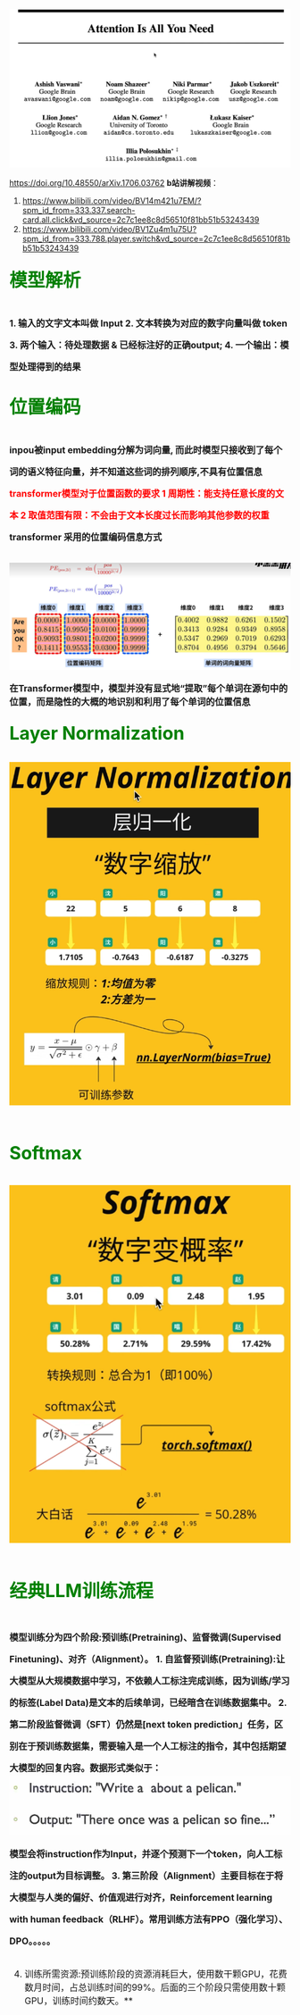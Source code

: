 ![alt text](image.png)

 https://doi.org/10.48550/arXiv.1706.03762
**b站讲解视频**：
1. https://www.bilibili.com/video/BV14m421u7EM/?spm_id_from=333.337.search-card.all.click&vd_source=2c7c1ee8c8d56510f81bb51b53243439
2. https://www.bilibili.com/video/BV1Zu4m1u75U?spm_id_from=333.788.player.switch&vd_source=2c7c1ee8c8d56510f81bb51b53243439



### <font size='6'> <font color=green> 模型解析 </font>
**<font size='3'>1. 输入的文字文本叫做 Input
  2. 文本转换为对应的数字向量叫做 token
  3. 两个输入：待处理数据 & 已经标注好的正确output; 
  4. 一个输出：模型处理得到的结果**

### <font size='6'> <font color=green> 位置编码</font>
**<font size='3'> inpou被input embedding分解为词向量, 而此时模型只接收到了每个词的语义特征向量，并不知道这些词的排列顺序,不具有位置信息**
**<font color=red> transformer模型对于位置函数的要求
 1 周期性：能支持任意长度的文本
 2 取值范围有限：不会由于文本长度过长而影响其他参数的权重 </font>**
**transformer 采用的位置编码信息方式**

![alt text](image-4.png)


**在Transformer模型中，模型并没有显式地“提取”每个单词在源句中的位置，而是隐性的大概的地识别和利用了每个单词的位置信息**

### <font size='6'> <font color=green> Layer Normalization</font>
![alt text](image-6.png) 
### <font size='6'> <font color=green> Softmax </font>
![alt text](image-7.png)



### <font size='6'> <font color=green> 经典LLM训练流程 </font>
 <font size='3'>**模型训练分为四个阶段:预训练(Pretraining)、监督微调(Supervised Finetuning)、对齐（Alignment）。**
**1. 自监督预训练(Pretraining):让大模型从大规模数据中学习，不依赖人工标注完成训练，因为训练/学习的标签(Label Data)是文本的后续单词，已经暗含在训练数据集中。
2. 第二阶段监督微调（SFT）仍然是[next token prediction」任务，区别在于预训练数据集，需要输入是一个人工标注的指令，其中包括期望大模型的回复内容。数据形式类似于：
![alt text](image-8.png)
    模型会将instruction作为Input，并逐个预测下一个token，向人工标注的output为目标调整。
3. 第三阶段（Alignment）主要目标在于将大模型与人类的偏好、价值观进行对齐，Reinforcement learning with human feedback（RLHF）。常用训练方法有PPO（强化学习）、DPO。。。。。**

4. 训练所需资源:预训练阶段的资源消耗巨大，使用数干颗GPU，花费数月时间，占总训练时间的99%。后面的三个阶段只需使用数十颗GPU，训练时间约数天。**